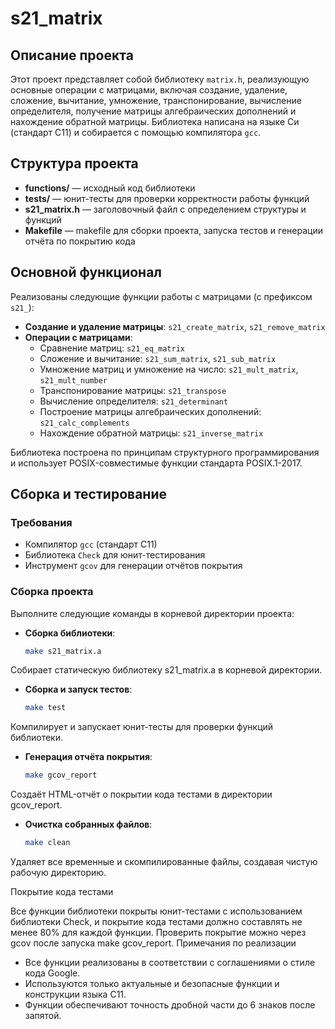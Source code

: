 # s21_matrix

## Описание проекта

Этот проект представляет собой библиотеку `matrix.h`, реализующую основные операции с матрицами, включая создание, удаление, сложение, вычитание, умножение, транспонирование, вычисление определителя, получение матрицы алгебраических дополнений и нахождение обратной матрицы. Библиотека написана на языке Си (стандарт C11) и собирается с помощью компилятора `gcc`.

## Структура проекта

- **functions/** — исходный код библиотеки
- **tests/** — юнит-тесты для проверки корректности работы функций
- **s21_matrix.h** — заголовочный файл с определением структуры и функций
- **Makefile** — makefile для сборки проекта, запуска тестов и генерации отчёта по покрытию кода

## Основной функционал

Реализованы следующие функции работы с матрицами (с префиксом `s21_`):

- **Создание и удаление матрицы**: `s21_create_matrix`, `s21_remove_matrix`
- **Операции с матрицами**:
  - Сравнение матриц: `s21_eq_matrix`
  - Сложение и вычитание: `s21_sum_matrix`, `s21_sub_matrix`
  - Умножение матриц и умножение на число: `s21_mult_matrix`, `s21_mult_number`
  - Транспонирование матрицы: `s21_transpose`
  - Вычисление определителя: `s21_determinant`
  - Построение матрицы алгебраических дополнений: `s21_calc_complements`
  - Нахождение обратной матрицы: `s21_inverse_matrix`

Библиотека построена по принципам структурного программирования и использует POSIX-совместимые функции стандарта POSIX.1-2017.

## Сборка и тестирование

### Требования

- Компилятор `gcc` (стандарт C11)
- Библиотека `Check` для юнит-тестирования
- Инструмент `gcov` для генерации отчётов покрытия

### Сборка проекта

Выполните следующие команды в корневой директории проекта:

- **Сборка библиотеки**:
  ```bash
  make s21_matrix.a
Собирает статическую библиотеку s21_matrix.a в корневой директории.

- **Сборка и запуск тестов**:

  ```bash
  make test
  ```

Компилирует и запускает юнит-тесты для проверки функций библиотеки.

- **Генерация отчёта покрытия**:

  ```bash
  make gcov_report
  ```

Создаёт HTML-отчёт о покрытии кода тестами в директории gcov_report.

- **Очистка собранных файлов**:

  ```bash
  make clean
  ```
Удаляет все временные и скомпилированные файлы, создавая чистую рабочую директорию.

Покрытие кода тестами

Все функции библиотеки покрыты юнит-тестами с использованием библиотеки Check, и покрытие кода тестами должно составлять не менее 80% для каждой функции. Проверить покрытие можно через gcov после запуска make gcov_report.
Примечания по реализации

* Все функции реализованы в соответствии с соглашениями о стиле кода Google.
* Используются только актуальные и безопасные функции и конструкции языка C11.
* Функции обеспечивают точность дробной части до 6 знаков после запятой.

